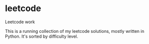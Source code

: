 # leetcode
Leetcode work

This is a running collection of my leetcode solutions, mostly written in Python. It's sorted by difficulty level. 
